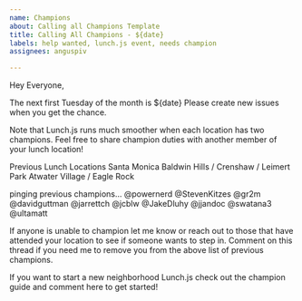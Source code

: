```yaml
---
name: Champions
about: Calling all Champions Template
title: Calling All Champions - ${date}
labels: help wanted, lunch.js event, needs champion
assignees: anguspiv

---
```


Hey Everyone,

The next first Tuesday of the month is ${date}
Please create new issues when you get the chance.

Note that Lunch.js runs much smoother when each location has two champions. Feel free to share champion duties with another member of your lunch location!

Previous Lunch Locations
Santa Monica
Baldwin Hills / Crenshaw / Leimert Park
Atwater Village / Eagle Rock


pinging previous champions...
@powernerd @StevenKitzes @gr2m @davidguttman @jarrettch @jcblw @JakeDluhy @jjandoc @swatana3 @ultamatt

If anyone is unable to champion let me know or reach out to those that have attended your location to see if someone wants to step in. Comment on this thread if you need me to remove you from the above list of previous champions.

If you want to start a new neighborhood Lunch.js check out the champion guide and comment here to get started!
